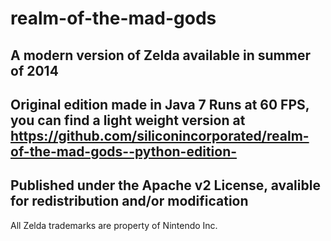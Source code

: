 realm-of-the-mad-gods
======================
A modern version of Zelda available in summer of 2014
-----------------------------------------------------
Original edition made in Java 7
Runs at 60 FPS, you can find a light weight version at https://github.com/siliconincorporated/realm-of-the-mad-gods--python-edition-
-----------------------------------------------------
Published under the Apache v2 License, avalible for redistribution and/or modification
-----------------------------------------------------
All Zelda trademarks are property of Nintendo Inc.
